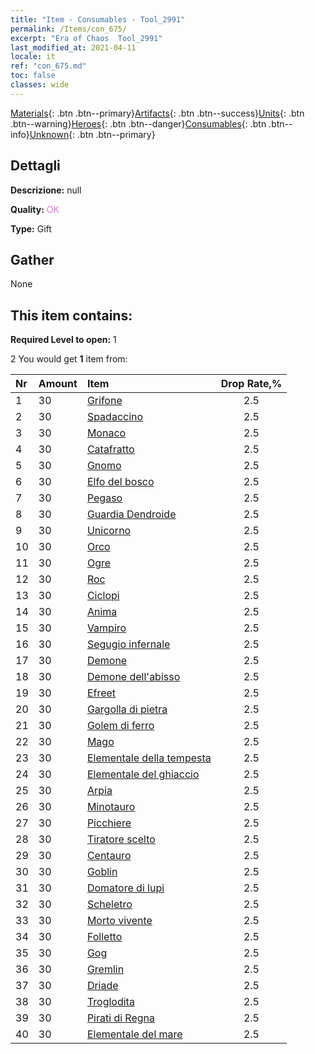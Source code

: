 ```yaml
---
title: "Item - Consumables - Tool_2991"
permalink: /Items/con_675/
excerpt: "Era of Chaos  Tool_2991"
last_modified_at: 2021-04-11
locale: it
ref: "con_675.md"
toc: false
classes: wide
---
```

 [Materials](/it/Items/){: .btn .btn--primary}[Artifacts](/it/Items/Artifacts/){: .btn .btn--success}[Units](/it/Items/Units/){: .btn .btn--warning}[Heroes](/it/Items/Heroes/){: .btn .btn--danger}[Consumables](/it/Items/Consumables/){: .btn .btn--info}[Unknown](/it/Items/Unknown/){: .btn .btn--primary}

## Dettagli
 **Descrizione:** null

 **Quality:** <span style="color: #DA70D6">OK</span>

 **Type:** Gift

## Gather

  None

## This item contains:

 **Required Level to open:** 1

 2 You would get **1** item  from:

  | Nr | Amount |     Item    | Drop Rate,% |
  |:---|:-------|:------------|:---------:|
  | 1 | 30 | [Grifone](/it/Items/unt_192/) | 2.5 | 
  | 2 | 30 | [Spadaccino](/it/Items/unt_193/) | 2.5 | 
  | 3 | 30 | [Monaco](/it/Items/unt_194/) | 2.5 | 
  | 4 | 30 | [Catafratto](/it/Items/unt_195/) | 2.5 | 
  | 5 | 30 | [Gnomo](/it/Items/unt_200/) | 2.5 | 
  | 6 | 30 | [Elfo del bosco](/it/Items/unt_201/) | 2.5 | 
  | 7 | 30 | [Pegaso](/it/Items/unt_202/) | 2.5 | 
  | 8 | 30 | [Guardia Dendroide](/it/Items/unt_203/) | 2.5 | 
  | 9 | 30 | [Unicorno](/it/Items/unt_204/) | 2.5 | 
  | 10 | 30 | [Orco](/it/Items/unt_219/) | 2.5 | 
  | 11 | 30 | [Ogre](/it/Items/unt_220/) | 2.5 | 
  | 12 | 30 | [Roc](/it/Items/unt_221/) | 2.5 | 
  | 13 | 30 | [Ciclopi](/it/Items/unt_222/) | 2.5 | 
  | 14 | 30 | [Anima](/it/Items/unt_210/) | 2.5 | 
  | 15 | 30 | [Vampiro](/it/Items/unt_211/) | 2.5 | 
  | 16 | 30 | [Segugio infernale](/it/Items/unt_228/) | 2.5 | 
  | 17 | 30 | [Demone](/it/Items/unt_229/) | 2.5 | 
  | 18 | 30 | [Demone dell'abisso](/it/Items/unt_230/) | 2.5 | 
  | 19 | 30 | [Efreet](/it/Items/unt_231/) | 2.5 | 
  | 20 | 30 | [Gargolla di pietra](/it/Items/unt_236/) | 2.5 | 
  | 21 | 30 | [Golem di ferro](/it/Items/unt_237/) | 2.5 | 
  | 22 | 30 | [Mago](/it/Items/unt_238/) | 2.5 | 
  | 23 | 30 | [Elementale della tempesta](/it/Items/unt_263/) | 2.5 | 
  | 24 | 30 | [Elementale del ghiaccio](/it/Items/unt_264/) | 2.5 | 
  | 25 | 30 | [Arpia](/it/Items/unt_245/) | 2.5 | 
  | 26 | 30 | [Minotauro](/it/Items/unt_248/) | 2.5 | 
  | 27 | 30 | [Picchiere](/it/Items/unt_190/) | 2.5 | 
  | 28 | 30 | [Tiratore scelto](/it/Items/unt_191/) | 2.5 | 
  | 29 | 30 | [Centauro](/it/Items/unt_199/) | 2.5 | 
  | 30 | 30 | [Goblin](/it/Items/unt_217/) | 2.5 | 
  | 31 | 30 | [Domatore di lupi](/it/Items/unt_218/) | 2.5 | 
  | 32 | 30 | [Scheletro](/it/Items/unt_208/) | 2.5 | 
  | 33 | 30 | [Morto vivente](/it/Items/unt_209/) | 2.5 | 
  | 34 | 30 | [Folletto](/it/Items/unt_226/) | 2.5 | 
  | 35 | 30 | [Gog](/it/Items/unt_227/) | 2.5 | 
  | 36 | 30 | [Gremlin](/it/Items/unt_235/) | 2.5 | 
  | 37 | 30 | [Driade](/it/Items/unt_262/) | 2.5 | 
  | 38 | 30 | [Troglodita](/it/Items/unt_244/) | 2.5 | 
  | 39 | 30 | [Pirati di Regna](/it/Items/unt_273/) | 2.5 | 
  | 40 | 30 | [Elementale del mare](/it/Items/unt_275/) | 2.5 | 
